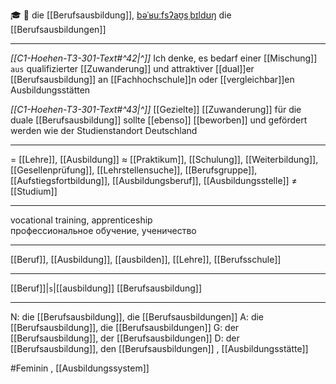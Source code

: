 🎓 🔴 die [[Berufsausbildung]], [bəˈʁuːfsʔaʊ̯sˌbɪldʊŋ](https://youglish.com/pronounce/Berufsausbildung/german)
die [[Berufsausbildungen]]

---
*[[C1-Hoehen-T3-301-Text#^42|^]]* Ich denke, es bedarf einer [[Mischung]] `aus` qualifizierter [[Zuwanderung]] und attraktiver [[dual]]er [[Berufsausbildung]] an [[Fachhochschule]]n oder [[vergleichbar]]en Ausbildungsstätten

*[[C1-Hoehen-T3-301-Text#^43|^]]* [[Gezielte]] [[Zuwanderung]] für die duale [[Berufsausbildung]] sollte [[ebenso]] [[beworben]] und gefördert werden wie der Studienstandort Deutschland

---
= [[Lehre]], [[Ausbildung]]
≈ [[Praktikum]], [[Schulung]], [[Weiterbildung]], [[Gesellenprüfung]], [[Lehrstellensuche]], [[Berufsgruppe]], [[Aufstiegsfortbildung]], [[Ausbildungsberuf]], [[Ausbildungsstelle]]
≠ [[Studium]]

---
vocational training, apprenticeship  
профессиональное обучение, ученичество

---
[[Beruf]], [[Ausbildung]], [[ausbilden]], [[Lehre]], [[Berufsschule]]

---
[[Beruf]]|`s`|[[ausbildung]]
[[Berufsausbildung]]


---
N: die [[Berufsausbildung]], die [[Berufsausbildungen]]
A: die [[Berufsausbildung]], die [[Berufsausbildungen]]
G: der [[Berufsausbildung]], der [[Berufsausbildungen]]
D: der [[Berufsausbildung]], den [[Berufsausbildungen]]
, [[Ausbildungsstätte]]


#Feminin , [[Ausbildungssystem]]